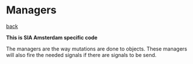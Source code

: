 # Managers

[back](./index.md)

**This is SIA Amsterdam specific code**

The managers are the way mutations are done to objects. These managers will also fire the needed
signals if there are signals to be send.
